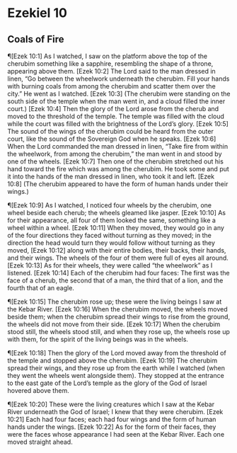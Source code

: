 # Ezekiel 10

## Coals of Fire
¶[Ezek 10:1] As I watched, I saw on the platform above the top of the cherubim something like a sapphire, resembling the shape of a throne, appearing above them.
[Ezek 10:2] The Lord said to the man dressed in linen, “Go between the wheelwork underneath the cherubim. Fill your hands with burning coals from among the cherubim and scatter them over the city.” He went as I watched.
[Ezek 10:3] (The cherubim were standing on the south side of the temple when the man went in, and a cloud filled the inner court.)
[Ezek 10:4] Then the glory of the Lord arose from the cherub and moved to the threshold of the temple. The temple was filled with the cloud while the court was filled with the brightness of the Lord’s glory.
[Ezek 10:5] The sound of the wings of the cherubim could be heard from the outer court, like the sound of the Sovereign God when he speaks.
[Ezek 10:6] When the Lord commanded the man dressed in linen, “Take fire from within the wheelwork, from among the cherubim,” the man went in and stood by one of the wheels.
[Ezek 10:7] Then one of the cherubim stretched out his hand toward the fire which was among the cherubim. He took some and put it into the hands of the man dressed in linen, who took it and left.
[Ezek 10:8] (The cherubim appeared to have the form of human hands under their wings.)

¶[Ezek 10:9] As I watched, I noticed four wheels by the cherubim, one wheel beside each cherub; the wheels gleamed like jasper.
[Ezek 10:10] As for their appearance, all four of them looked the same, something like a wheel within a wheel.
[Ezek 10:11] When they moved, they would go in any of the four directions they faced without turning as they moved; in the direction the head would turn they would follow without turning as they moved,
[Ezek 10:12] along with their entire bodies, their backs, their hands, and their wings. The wheels of the four of them were full of eyes all around.
[Ezek 10:13] As for their wheels, they were called “the wheelwork” as I listened.
[Ezek 10:14] Each of the cherubim had four faces: The first was the face of a cherub, the second that of a man, the third that of a lion, and the fourth that of an eagle.

¶[Ezek 10:15] The cherubim rose up; these were the living beings I saw at the Kebar River.
[Ezek 10:16] When the cherubim moved, the wheels moved beside them; when the cherubim spread their wings to rise from the ground, the wheels did not move from their side.
[Ezek 10:17] When the cherubim stood still, the wheels stood still, and when they rose up, the wheels rose up with them, for the spirit of the living beings was in the wheels.

¶[Ezek 10:18] Then the glory of the Lord moved away from the threshold of the temple and stopped above the cherubim.
[Ezek 10:19] The cherubim spread their wings, and they rose up from the earth while I watched (when they went the wheels went alongside them). They stopped at the entrance to the east gate of the Lord’s temple as the glory of the God of Israel hovered above them.

¶[Ezek 10:20] These were the living creatures which I saw at the Kebar River underneath the God of Israel; I knew that they were cherubim.
[Ezek 10:21] Each had four faces; each had four wings and the form of human hands under the wings.
[Ezek 10:22] As for the form of their faces, they were the faces whose appearance I had seen at the Kebar River. Each one moved straight ahead.
